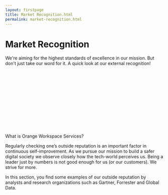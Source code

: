 ```yaml
---
layout: firstpage
title: Market Recognition.html
permalink: market-recognition.html
---
```


<style type="text/css">
    .bgimg {
        background-image: url('../images/marketrecognition-bg.jpg');
        background-position: center top 20%;
        background-size: cover;
        background-repeat: no-repeat
    }

    .jumbotron-height {
        height: 300px;
    }

</style>

<div class="jumbotron jumbotron-height bgimg">
    <div class="container">
        <h1>Market Recognition</h1>
        <p></p>
        <p></p>
        <p>We're aiming for the highest standards of excellence in our mission. But don't just take our word for it. A quick look at our external recognition!</p>
    </div>
</div>

<div class="jumbotron">
    <div class="row-nopadding">
        <div class="col-md-6">
            <h7 class="header-light regular-pad">What is Orange Workspace Services?</h7>
                <p class="lead">Regularly checking one’s outside reputation is an important factor in continuous self-improvement. As we pursue our mission to build a safer digital society we observe closely how the tech-world perceives us. Being a leader just by numbers is not good enough for us (or our customers). We strive for more.</p> 
                <p class="lead">In this section, you find some examples of our outside reputation by analysts and research organizations such as Gartner, Forrester and Global Data.</p>
        </div>
        <div class="col-md-6">
        </div>
    </div>
</div>

<div class="jumbotron">
    <div class="row-nopadding">
        <div class="col-md-6">
        </div>
        <div class="col-md-6">
        </div>
    </div>
</div>

<div class="jumbotron">
    <div class="row-nopadding">
        <div class="col-md-6">
        </div>
        <div class="col-md-6">
        </div>
    </div>
</div>